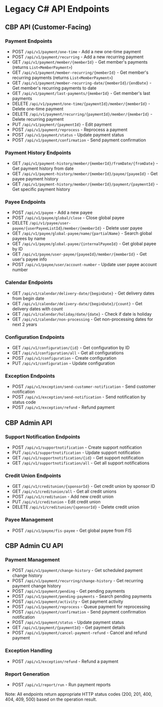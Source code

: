 # Legacy C# API Endpoints

## CBP API (Customer-Facing)

### Payment Endpoints
- POST `/api/v1/payment/one-time` - Add a new one-time payment
- POST `/api/v1/payment/recurring` - Add a new recurring payment
- GET `/api/v1/payment/member/{memberId}` - Get member's payments (returns `List<MemberPayment>`)
- GET `/api/v1/payment/member-recurring/{memberId}` - Get member's recurring payments (returns `List<MemberPayment>`)
- GET `/api/v1/payment/member-recurring-date/{memberId}/{endDate}` - Get member's recurring payments to date
- GET `/api/v1/payment/last-payments/{memberId}` - Get member's last payments
- DELETE `/api/v1/payment/one-time/{paymentId}/member/{memberId}` - Delete one-time payment
- DELETE `/api/v1/payment/recurring/{paymentId}/member/{memberId}` - Delete recurring payment
- PUT `/api/v1/payment/{paymentId}` - Edit payment
- POST `/api/v1/payment/reprocess` - Reprocess a payment
- POST `/api/v1/payment/status` - Update payment status
- POST `/api/v1/payment/confirmation` - Send payment confirmation

### Payment History Endpoints
- GET `/api/v1/payment-history/member/{memberId}/fromDate/{fromDate}` - Get payment history from date
- GET `/api/v1/payment-history/member/{memberId}/payee/{payeeId}` - Get payee payment history
- GET `/api/v1/payment-history/member/{memberId}/payment/{paymentId}` - Get specific payment history

### Payee Endpoints
- POST `/api/v1/payee` - Add a new payee
- POST `/api/v1/payee/global/close` - Close global payee
- DELETE `/api/v1/payee/user-payee/{userPayeeListId}/member/{memberId}` - Delete user payee
- GET `/api/v1/payee/global-payee/name/{partialName}` - Search global payees by name
- GET `/api/v1/payee/global-payee/{internalPayeeId}` - Get global payee by ID
- GET `/api/v1/payee/user-payee/{payeeId}/member/{memberId}` - Get user's payee info
- POST `/api/v1/payee/user/account-number` - Update user payee account number

### Calendar Endpoints
- GET `/api/v1/calendar/delivery-date/{beginDate}` - Get delivery dates from begin date
- GET `/api/v1/calendar/delivery-date/{beginDate}/{count}` - Get delivery dates with count
- GET `/api/v1/calendar/holiday/date/{date}` - Check if date is holiday
- GET `/api/v1/calendar/non-processing` - Get non-processing dates for next 2 years

### Configuration Endpoints
- GET `/api/v1/configuration/{id}` - Get configuration by ID
- GET `/api/v1/configuration/all` - Get all configurations
- POST `/api/v1/configuration` - Create configuration
- PUT `/api/v1/configuration` - Update configuration

### Exception Endpoints
- POST `/api/v1/exception/send-customer-notification` - Send customer notification
- POST `/api/v1/exception/send-notification` - Send notification by status code
- POST `/api/v1/exception/refund` - Refund payment

## CBP Admin API

### Support Notification Endpoints
- POST `/api/v1/supportnotification` - Create support notification
- PUT `/api/v1/supportnotification` - Update support notification
- GET `/api/v1/supportnotification/{id}` - Get support notification
- GET `/api/v1/supportnotification/all` - Get all support notifications

### Credit Union Endpoints
- GET `/api/v1/creditunion/{sponsorId}` - Get credit union by sponsor ID
- GET `/api/v1/creditunion/all` - Get all credit unions
- POST `/api/v1/creditunion` - Add new credit union
- PUT `/api/v1/creditunion` - Edit credit union
- DELETE `/api/v1/creditunion/{sponsorId}` - Delete credit union

### Payee Management
- POST `/api/v1/payee/fis-payee` - Get global payee from FIS

## CBP Admin CU API

### Payment Management
- POST `/api/v1/payment/change-history` - Get scheduled payment change history
- POST `/api/v1/payment/recurring/change-history` - Get recurring payment change history
- POST `/api/v1/payment/pending` - Get pending payments
- POST `/api/v1/payment/pending-payments` - Search pending payments
- POST `/api/v1/payment/activity` - Get payment activity
- POST `/api/v1/payment/reprocess` - Queue payment for reprocessing
- POST `/api/v1/payment/confirmation` - Send payment confirmation notification
- POST `/api/v1/payment/status` - Update payment status
- GET `/api/v1/payment/{paymentId}` - Get payment details
- POST `/api/v1/payment/cancel-payment-refund` - Cancel and refund payment

### Exception Handling
- POST `/api/v1/exception/refund` - Refund a payment

### Report Generation
- POST `/api/v1/report/run` - Run payment reports

Note: All endpoints return appropriate HTTP status codes (200, 201, 400, 404, 409, 500) based on the operation result.
